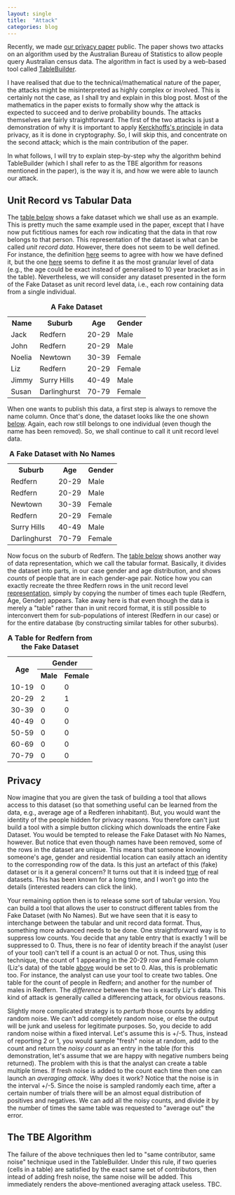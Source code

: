 ```yaml
---
layout: single
title:  "Attack"
categories: blog
---
```


<p>Recently, we made <a href="https://arxiv.org/pdf/1902.06414.pdf">our privacy paper</a> public. The paper shows two attacks on an algorithm used by the Australian Bureau of Statistics to allow people query Australian census data. The algorithm in fact is used by a web-based tool called <a href="https://www.abs.gov.au/websitedbs/censushome.nsf/home/tablebuilder">TableBuilder</a>.</p>

<p>I have realised that due to the technical/mathematical nature of the paper, the attacks might be misinterpreted as highly complex or involved. This is certainly not the case, as I shall try and explain in this blog post. Most of the mathematics in the paper exists to formally show why the attack is expected to succeed and to derive probability bounds. The attacks themselves are fairly straightforward. The first of the two attacks is just a demonstration of why it is important to apply <a href="https://en.wikipedia.org/wiki/Kerckhoffs%27s_principle">Kerckhoffs's principle</a> in data privacy, as it is done in cryptography. So, I will skip this, and concentrate on the second attack; which is the main contribution of the paper.</p>

<p> In what follows, I will try to explain step-by-step why the algorithm behind TableBuilder (which I shall refer to as the TBE algorithm for reasons mentioned in the paper), is the way it is, and how we were able to launch our attack. </p>

<h2>Unit Record vs Tabular Data</h2>

<p>The <a href="#fakedata">table below</a> shows a fake dataset which we shall use as an example. This is pretty much the same example used in the paper, except that I have now put fictitious names for each row indicating that the data in that row belongs to that person. This representation of the dataset is what can be called <i>unit record data</i>. However, there does not seem to be well defined. For instance, the definition <a href="https://www.cancer.nsw.gov.au/glossary/unit-record-data">here</a> seems to agree with how we have defined it, but the one <a href="https://toolkit.data.gov.au/index.php/Definitions#Unit_Record_and_Integrated_Data">here</a> seems to define it as the most granular level of data (e.g., the age could be exact instead of generalised to 10 year bracket as in the table). Nevertheless, we will consider any dataset presented in the form of the Fake Dataset as unit record level data, i.e., each row containing data from a single individual.</p>

<table id="fakedata" align="center">
  <caption><b>A Fake Dataset</b></caption>
  <tr>
    <th>Name</th>
    <th>Suburb</th> 
    <th>Age</th>
    <th>Gender</th>
  </tr>
  <tr>
    <td>Jack</td>
    <td>Redfern</td> 
    <td>20-29</td>
    <td>Male</td>
  </tr>
  <tr>
    <td>John</td>
    <td>Redfern</td> 
    <td>20-29</td>
    <td>Male</td>
  </tr>
  <tr>
    <td>Noelia</td>
    <td>Newtown</td> 
    <td>30-39</td>
    <td>Female</td>
  </tr>
  <tr>
    <td>Liz</td>
    <td>Redfern</td> 
    <td>20-29</td>
    <td>Female</td>
  </tr>
  <tr>
    <td>Jimmy</td>
    <td>Surry Hills</td> 
    <td>40-49</td>
    <td>Male</td>
  </tr>
  <tr>
    <td>Susan</td>
    <td>Darlinghurst</td> 
    <td>70-79</td>
    <td>Female</td>
  </tr>
</table>

<p>When one wants to publish this data, a first step is always to remove the name column. Once that's done, the dataset looks like the one shown <a href="#fakedatanonames">below</a>. Again, each row still belongs to one individual (even though the name has been removed). So, we shall continue to call it unit record level data.</p>

<table id="fakedatanonames" align="center">
  <caption><b>A Fake Dataset with No Names</b></caption>
  <tr>
    <th>Suburb</th> 
    <th>Age</th>
    <th>Gender</th>
  </tr>
  <tr>
    <td>Redfern</td> 
    <td>20-29</td>
    <td>Male</td>
  </tr>
  <tr>
    <td>Redfern</td> 
    <td>20-29</td>
    <td>Male</td>
  </tr>
  <tr>
    <td>Newtown</td> 
    <td>30-39</td>
    <td>Female</td>
  </tr>
  <tr>
    <td>Redfern</td> 
    <td>20-29</td>
    <td>Female</td>
  </tr>
  <tr>
    <td>Surry Hills</td> 
    <td>40-49</td>
    <td>Male</td>
  </tr>
  <tr>
    <td>Darlinghurst</td> 
    <td>70-79</td>
    <td>Female</td>
  </tr>
</table>

<p>Now focus on the suburb of Redfern. The <a href="#tabularfake">table below</a> shows another way of data representation, which we call the tabular format. Basically, it divides the dataset into parts, in our case gender and age distribution, and shows <i>counts</i> of people that are in each gender-age pair. Notice how you can exactly recreate the three Redfern rows in the unit record level <a href="#fakedatanonames">representation</a>, simply by copying the number of times each tuple (Redfern, Age, Gender) appears. Take away here is that even though the data is merely a "table" rather than in unit record format, it is still possible to interconvert them for sub-populations of interest (Redfern in our case) or for the entire database (by constructing similar tables for other suburbs).</p> 

<table id="tabularfake" align="center">
  <caption><b>A Table for Redfern from the Fake Dataset</b></caption>
  <tr>
    <th rowspan="2">Age</th> 
    <th colspan="2">Gender</th>
  </tr>
  <tr>
    <th>Male</th> 
    <th>Female</th>
  </tr>
  <tr>
    <td>10-19</td> 
    <td>0</td>
    <td>0</td>
  </tr>
  <tr>
    <td>20-29</td> 
    <td>2</td>
    <td>1</td>
  </tr>
  <tr>
    <td>30-39</td> 
    <td>0</td>
    <td>0</td>
  </tr>
  <tr>
    <td>40-49</td> 
    <td>0</td>
    <td>0</td>
  </tr>
  <tr>
    <td>50-59</td> 
    <td>0</td>
    <td>0</td>
  </tr>
  <tr>
    <td>60-69</td> 
    <td>0</td>
    <td>0</td>
  </tr>
  <tr>
    <td>70-79</td> 
    <td>0</td>
    <td>0</td>
  </tr>
</table>

<h2>Privacy</h2>

<p>Now imagine that you are given the task of building a tool that allows access to this dataset (so that something useful can be learned from the data, e.g., average age of a Redferen inhabitant). But, you would want the identity of the people hidden for privacy reasons. You therefore can't just build a tool with a simple button clicking which downloads the entire Fake Dataset. You would be tempted to release the Fake Dataset with No Names, however. But notice that even though names have been removed, some of the rows in the dataset are unique. This means that someone knowing someone's age, gender and residential location can easily attach an identity to the corresponding row of the data. Is this just an artefact of this (fake) dataset or is it a general concern? It turns out that it is indeed <a href="https://dataprivacylab.org/projects/identifiability/paper1.pdf">true</a> of real datasets. This has been known for a long time, and I won't go into the details (interested readers can click the link).</p>

<p>Your remaining option then is to release some sort of tabular version. You can build a tool that allows the user to construct different tables from the Fake Dataset (with No Names). But we have seen that it is easy to interchange between the tabular and unit record data format. Thus, something more advanced needs to be done. One straightforward way is to suppress low counts. You decide that any table entry that is exactly 1 will be suppressed to 0. Thus, there is no fear of identity breach if the anaylst (user of your tool) can't tell if a count is an actual 0 or not. Thus, using this technique, the count of 1 appearing in the 20-29 row and Female column (Liz's data) of the table <a href="#tabularfake">above</a> would be set to 0. Alas, this is problematic too. For instance, the analyst can use your tool to create two tables. One table for the count of people in Redfern; and another for the number of males in Redfern. The <i>difference</i> between the two is exactly Liz's data. This kind of attack is generally called a differencing attack, for obvious reasons.</p>

<p>Slightly more complicated strategy is to <i>perturb</i> those counts by adding random noise. We can't add completely random noise, or else the output will be junk and useless for legitimate purposes. So, you decide to add random noise within a fixed interval. Let's assume this is +/-5. Thus, instead of reporting 2 or 1, you would sample "fresh" noise at random, add to the count and return the <i>noisy count</i> as an entry in the table (for this demonstration, let's assume that we are happy with negative numbers being returned). The problem with this is that the analyst can create a table multiple times. If fresh noise is added to the count each time then one can launch an <i>averaging attack</i>. Why does it work? Notice that the noise is in the interval +/-5. Since the noise is sampled randomly each time, after a certain number of trials there will be an almost equal distribution of positives and negatives. We can add all the noisy counts, and divide it by the number of times the same table was requested to "average out" the error.</p>

<h2>The TBE Algorithm</h2>
<p>
The failure of the above techniques then led to "same contributor, same noise" technique used in the TableBuilder. Under this rule, if two queries (cells in a table) are satisfied by the exact same set of contributors, then intead of adding fresh noise, the same noise will be added. This immediately renders the above-mentioned averaging attack useless. TBC.
</p>
